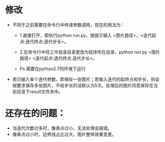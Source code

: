 # 修改

- 不同于之前需要在命令行中传递参数调用，现在的用法为：
     - 1.直接打开，即执行python run.py。按提示输入 <图片路径>，<迭代起点:迭代终点:迭代步长>。
     - 2.在命令行中将工作目录目录更改为程序所在目录，python run.py <图片路径> <迭代起点:迭代终点:迭代步长>。
     
     - Ps.需要在python2.7的环境下运行
- 若只输入单个迭代参数，即保存一张图片；若输入迭代的起终点和步长，则会按要求保存多张图片，不给步长的话默认为5次。处理后的图片同意保存在当前目录下result文件夹中。


# 还存在的问题：

- 当迭代次数过多时，像素点过小，无法处理会报错。
- 像素点过小时，边界线占比过大，图片整体效果变差。